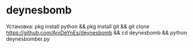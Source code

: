 # deynesbomb
Установка:
pkg install python && pkg install git && git clone https://github.com/AniDeYnEs/deynesbomb && cd deynesbomb && python deynesbomber.py
